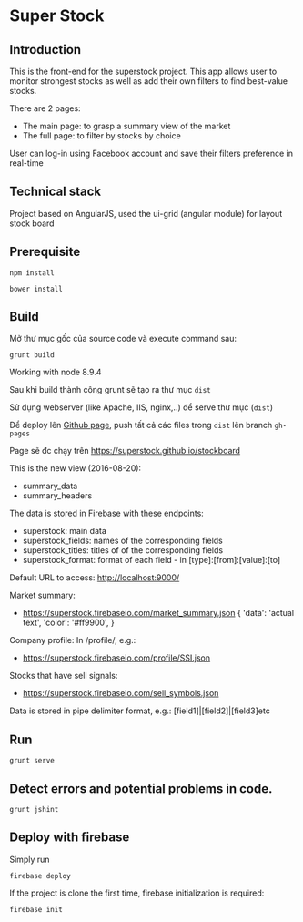 # Super Stock

## Introduction

This is the front-end for the superstock project. This app allows user to monitor strongest stocks as well as add their own filters to find best-value stocks.

There are 2 pages:
- The main page: to grasp a summary view of the market
- The full page: to filter by stocks by choice

User can log-in using Facebook account and save their filters preference in real-time

## Technical stack

Project based on AngularJS, used the ui-grid (angular module) for layout stock board

## Prerequisite

```npm install```

```bower install```

## Build

Mở thư mục gốc của source code và execute command sau:

```grunt build```

Working with node 8.9.4

Sau khi build thành công grunt sẽ tạo ra thư mục ```dist```

Sử dụng webserver (like Apache, IIS, nginx,..) để serve thư mục (```dist```)

Để deploy lên [Github page](https://pages.github.com/), push tất cả các files trong ```dist``` lên branch ```gh-pages```

Page sẽ đc chạy trên https://superstock.github.io/stockboard

This is the new view (2016-08-20):
- summary_data
- summary_headers

The data is stored in Firebase with these endpoints:
- superstock: main data
- superstock_fields: names of the corresponding fields
- superstock_titles: titles of of the corresponding fields
- superstock_format: format of each field - in [type]:[from]:[value]:[to]

Default URL to access: [http://localhost:9000/](http://localhost:9000/)

Market summary:
- https://superstock.firebaseio.com/market_summary.json
  {
    'data': 'actual text',
    'color': '#ff9900',
  }

Company profile:
In /profile/<symbol>, e.g.:
- https://superstock.firebaseio.com/profile/SSI.json

Stocks that have sell signals:
- https://superstock.firebaseio.com/sell_symbols.json

Data is stored in pipe delimiter format, e.g.: [field1]|[field2]|[field3]etc

## Run
```grunt serve```

## Detect errors and potential problems in code.
```grunt jshint```

## Deploy with firebase
Simply run
```
firebase deploy
```

If the project is clone the first time, firebase initialization is required:
```
firebase init
```
